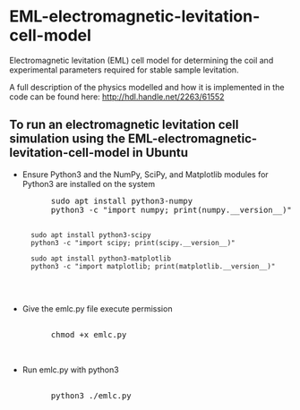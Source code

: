 # EML-electromagnetic-levitation-cell-model
Electromagnetic levitation (EML) cell model for determining the coil and experimental parameters required for stable sample levitation.

A full description of the physics modelled and how it is implemented in the code can be found here: http://hdl.handle.net/2263/61552

## To run an electromagnetic levitation cell simulation using the EML-electromagnetic-levitation-cell-model in Ubuntu

<ul>
  <li>Ensure Python3 and the NumPy, SciPy, and Matplotlib modules for Python3 are installed on the system  </li>
  <pre class="line-numbers">
      sudo apt install python3-numpy
      python3 -c "import numpy; print(numpy.__version__)"
     
      sudo apt install python3-scipy
      python3 -c "import scipy; print(scipy.__version__)"
      
      sudo apt install python3-matplotlib
      python3 -c "import matplotlib; print(matplotlib.__version__)"
  </pre>
  <li>Give the emlc.py file execute permission </li>
  <pre class="line-numbers">
    <!--<code class="language-bash">-->
      chmod +x emlc.py
    <!--</code>-->
  </pre>
  <li>Run emlc.py with python3 </li>
  <pre class="line-numbers">
    <!--<code class="language-bash">-->
      python3 ./emlc.py
    <!--</code>-->
  </pre>
</ul>
